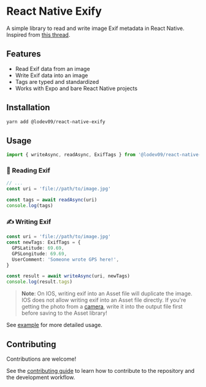 # React Native Exify

A simple library to read and write image Exif metadata in React Native. Inspired from [this thread](https://github.com/mrousavy/react-native-vision-camera/issues/780).

## Features
- Read Exif data from an image
- Write Exif data into an image
- Tags are typed and standardized
- Works with Expo and bare React Native projects

## Installation

```sh
yarn add @lodev09/react-native-exify
```

## Usage

```ts
import { writeAsync, readAsync, ExifTags } from '@lodev09/react-native-exify';
```

### 🧐 Reading Exif
```ts
// ...
const uri = 'file://path/to/image.jpg'

const tags = await readAsync(uri)
console.log(tags)
```

### ✍️ Writing Exif
```ts
const uri = 'file://path/to/image.jpg'
const newTags: ExifTags = {
  GPSLatitude: 69.69,
  GPSLongitude: 69.69,
  UserComment: 'Someone wrote GPS here!',
}

const result = await writeAsync(uri, newTags)
console.log(result.tags)
```

> **Note**:
> On IOS, writing exif into an Asset file will duplicate the image. IOS does not allow writing exif into an Asset file directly.
> If you're getting the photo from a [camera](https://github.com/mrousavy/react-native-vision-camera/), write it into the output file first before saving to the Asset library!

See [example](example) for more detailed usage.

## Contributing
Contributions are welcome!

See the [contributing guide](CONTRIBUTING.md) to learn how to contribute to the repository and the development workflow.
